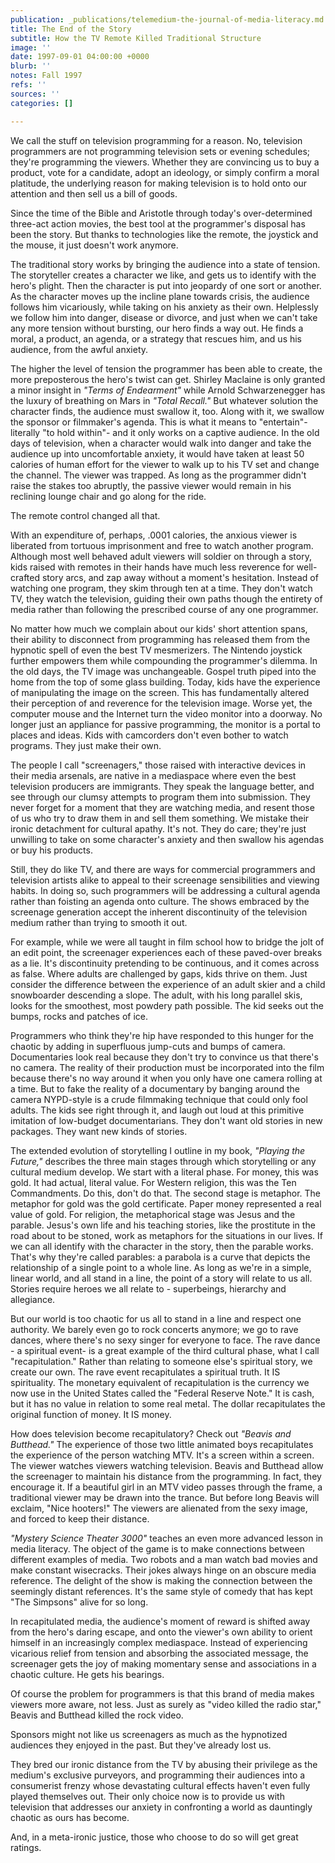 ```yaml
---
publication: _publications/telemedium-the-journal-of-media-literacy.md
title: The End of the Story
subtitle: How the TV Remote Killed Traditional Structure
image: ''
date: 1997-09-01 04:00:00 +0000
blurb: ''
notes: Fall 1997
refs: ''
sources: ''
categories: []

---
```

We call the stuff on television programming for a reason. No, television programmers are not programming television sets or evening schedules; they're programming the viewers. Whether they are convincing us to buy a product, vote for a candidate, adopt an ideology, or simply confirm a moral platitude, the underlying reason for making television is to hold onto our attention and then sell us a bill of goods.

Since the time of the Bible and Aristotle through today's over-determined three-act action movies, the best tool at the programmer's disposal has been the story. But thanks to technologies like the remote, the joystick and the mouse, it just doesn't work anymore.

The traditional story works by bringing the audience into a state of tension. The storyteller creates a character we like, and gets us to identify with the hero's plight. Then the character is put into jeopardy of one sort or another. As the character moves up the incline plane towards crisis, the audience follows him vicariously, while taking on his anxiety as their own. Helplessly we follow him into danger, disease or divorce, and just when we can't take any more tension without bursting, our hero finds a way out. He finds a moral, a product, an agenda, or a strategy that rescues him, and us his audience, from the awful anxiety.

The higher the level of tension the programmer has been able to create, the more preposterous the hero's twist can get. Shirley Maclaine is only granted a minor insight in _"Terms of Endearment"_ while Arnold Schwarzenegger has the luxury of breathing on Mars in _"Total Recall."_ But whatever solution the character finds, the audience must swallow it, too. Along with it, we swallow the sponsor or filmmaker's agenda. This is what it means to "entertain"-literally "to hold within"- and it only works on a captive audience. In the old days of television, when a character would walk into danger and take the audience up into uncomfortable anxiety, it would have taken at least 50 calories of human effort for the viewer to walk up to his TV set and change the channel. The viewer was trapped. As long as the programmer didn't raise the stakes too abruptly, the passive viewer would remain in his reclining lounge chair and go along for the ride.

The remote control changed all that.

With an expenditure of, perhaps, .0001 calories, the anxious viewer is liberated from tortuous imprisonment and free to watch another program. Although most well behaved adult viewers will soldier on through a story, kids raised with remotes in their hands have much less reverence for well-crafted story arcs, and zap away without a moment's hesitation. Instead of watching one program, they skim through ten at a time. They don't watch TV, they watch the television, guiding their own paths though the entirety of media rather than following the prescribed course of any one programmer.

No matter how much we complain about our kids' short attention spans, their ability to disconnect from programming has released them from the hypnotic spell of even the best TV mesmerizers. The Nintendo joystick further empowers them while compounding the programmer's dilemma. In the old days, the TV image was unchangeable. Gospel truth piped into the home from the top of some glass building. Today, kids have the experience of manipulating the image on the screen. This has fundamentally altered their perception of and reverence for the television image. Worse yet, the computer mouse and the Internet turn the video monitor into a doorway. No longer just an appliance for passive programming, the monitor is a portal to places and ideas. Kids with camcorders don't even bother to watch programs. They just make their own.

The people I call "screenagers," those raised with interactive devices in their media arsenals, are native in a mediaspace where even the best television producers are immigrants. They speak the language better, and see through our clumsy attempts to program them into submission. They never forget for a moment that they are watching media, and resent those of us who try to draw them in and sell them something. We mistake their ironic detachment for cultural apathy. It's not. They do care; they're just unwilling to take on some character's anxiety and then swallow his agendas or buy his products.

Still, they do like TV, and there are ways for commercial programmers and television artists alike to appeal to their screenage sensibilities and viewing habits. In doing so, such programmers will be addressing a cultural agenda rather than foisting an agenda onto culture. The shows embraced by the screenage generation accept the inherent discontinuity of the television medium rather than trying to smooth it out.

For example, while we were all taught in film school how to bridge the jolt of an edit point, the screenager experiences each of these paved-over breaks as a lie. It's discontinuity pretending to be continuous, and it comes across as false. Where adults are challenged by gaps, kids thrive on them. Just consider the difference between the experience of an adult skier and a child snowboarder descending a slope. The adult, with his long parallel skis, looks for the smoothest, most powdery path possible. The kid seeks out the bumps, rocks and patches of ice.

Programmers who think they're hip have responded to this hunger for the chaotic by adding in superfluous jump-cuts and bumps of camera. Documentaries look real because they don't try to convince us that there's no camera. The reality of their production must be incorporated into the film because there's no way around it when you only have one camera rolling at a time. But to fake the reality of a documentary by banging around the camera NYPD-style is a crude filmmaking technique that could only fool adults. The kids see right through it, and laugh out loud at this primitive imitation of low-budget documentarians. They don't want old stories in new packages. They want new kinds of stories.

The extended evolution of storytelling I outline in my book, _"Playing the Future,"_ describes the three main stages through which storytelling or any cultural medium develop. We start with a literal phase. For money, this was gold. It had actual, literal value. For Western religion, this was the Ten Commandments. Do this, don't do that. The second stage is metaphor. The metaphor for gold was the gold certificate. Paper money represented a real value of gold. For religion, the metaphorical stage was Jesus and the parable. Jesus's own life and his teaching stories, like the prostitute in the road about to be stoned, work as metaphors for the situations in our lives. If we can all identify with the character in the story, then the parable works. That's why they're called parables: a parabola is a curve that depicts the relationship of a single point to a whole line. As long as we're in a simple, linear world, and all stand in a line, the point of a story will relate to us all. Stories require heroes we all relate to - superbeings, hierarchy and allegiance.

But our world is too chaotic for us all to stand in a line and respect one authority. We barely even go to rock concerts anymore; we go to rave dances, where there's no sexy singer for everyone to face. The rave dance - a spiritual event- is a great example of the third cultural phase, what I call "recapitulation." Rather than relating to someone else's spiritual story, we create our own. The rave event recapitulates a spiritual truth. It IS spirituality. The monetary equivalent of recapitulation is the currency we now use in the United States called the "Federal Reserve Note." It is cash, but it has no value in relation to some real metal. The dollar recapitulates the original function of money. It IS money.

How does television become recapitulatory? Check out _"Beavis and Butthead."_ The experience of those two little animated boys recapitulates the experience of the person watching MTV. It's a screen within a screen. The viewer watches viewers watching television. Beavis and Butthead allow the screenager to maintain his distance from the programming. In fact, they encourage it. If a beautiful girl in an MTV video passes through the frame, a traditional viewer may be drawn into the trance. But before long Beavis will exclaim, "Nice hooters!" The viewers are alienated from the sexy image, and forced to keep their distance.

_"Mystery Science Theater 3000"_ teaches an even more advanced lesson in media literacy. The object of the game is to make connections between different examples of media. Two robots and a man watch bad movies and make constant wisecracks. Their jokes always hinge on an obscure media reference. The delight of the show is making the connection between the seemingly distant references. It's the same style of comedy that has kept "The Simpsons" alive for so long.

In recapitulated media, the audience's moment of reward is shifted away from the hero's daring escape, and onto the viewer's own ability to orient himself in an increasingly complex mediaspace. Instead of experiencing vicarious relief from tension and absorbing the associated message, the screenager gets the joy of making momentary sense and associations in a chaotic culture. He gets his bearings.

Of course the problem for programmers is that this brand of media makes viewers more aware, not less. Just as surely as "video killed the radio star," Beavis and Butthead killed the rock video.

Sponsors might not like us screenagers as much as the hypnotized audiences they enjoyed in the past. But they've already lost us.

They bred our ironic distance from the TV by abusing their privilege as the medium's exclusive purveyors, and programming their audiences into a consumerist frenzy whose devastating cultural effects haven't even fully played themselves out. Their only choice now is to provide us with television that addresses our anxiety in confronting a world as dauntingly chaotic as ours has become.

And, in a meta-ironic justice, those who choose to do so will get great ratings.
